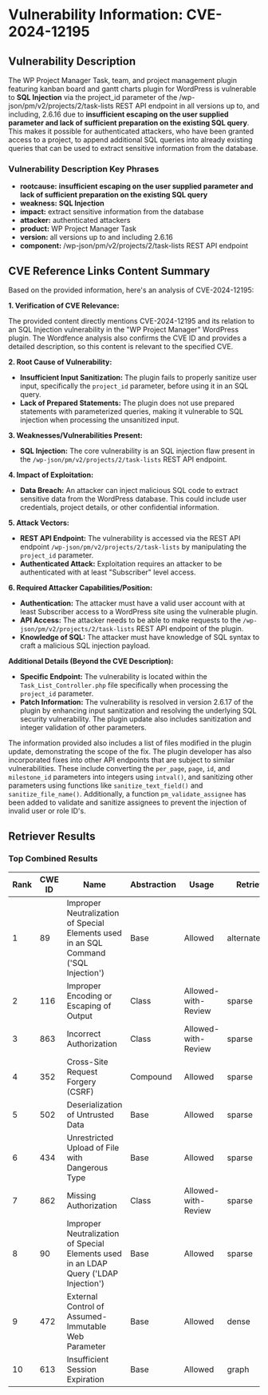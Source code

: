 # Vulnerability Information: CVE-2024-12195

## Vulnerability Description
The WP Project Manager Task, team, and project management plugin featuring kanban board and gantt charts plugin for WordPress is vulnerable to **SQL Injection** via the project_id parameter of the /wp-json/pm/v2/projects/2/task-lists REST API endpoint in all versions up to, and including, 2.6.16 due to **insufficient escaping on the user supplied parameter and lack of sufficient preparation on the existing SQL query**. This makes it possible for authenticated attackers, who have been granted access to a project, to append additional SQL queries into already existing queries that can be used to extract sensitive information from the database.

### Vulnerability Description Key Phrases
- **rootcause:** **insufficient escaping on the user supplied parameter and lack of sufficient preparation on the existing SQL query**
- **weakness:** **SQL Injection**
- **impact:** extract sensitive information from the database
- **attacker:** authenticated attackers
- **product:** WP Project Manager Task
- **version:** all versions up to and including 2.6.16
- **component:** /wp-json/pm/v2/projects/2/task-lists REST API endpoint

## CVE Reference Links Content Summary
Based on the provided information, here's an analysis of CVE-2024-12195:

**1. Verification of CVE Relevance:**

The provided content directly mentions CVE-2024-12195 and its relation to an SQL Injection vulnerability in the "WP Project Manager" WordPress plugin.  The Wordfence analysis also confirms the CVE ID and provides a detailed description, so this content is relevant to the specified CVE.

**2. Root Cause of Vulnerability:**

*   **Insufficient Input Sanitization:** The plugin fails to properly sanitize user input, specifically the `project_id` parameter, before using it in an SQL query.
*   **Lack of Prepared Statements:** The plugin does not use prepared statements with parameterized queries, making it vulnerable to SQL injection when processing the unsanitized input.

**3. Weaknesses/Vulnerabilities Present:**

*   **SQL Injection:**  The core vulnerability is an SQL injection flaw present in the `/wp-json/pm/v2/projects/2/task-lists` REST API endpoint.

**4. Impact of Exploitation:**

*   **Data Breach:**  An attacker can inject malicious SQL code to extract sensitive data from the WordPress database. This could include user credentials, project details, or other confidential information.

**5. Attack Vectors:**

*   **REST API Endpoint:** The vulnerability is accessed via the REST API endpoint `/wp-json/pm/v2/projects/2/task-lists` by manipulating the `project_id` parameter.
*   **Authenticated Attack:** Exploitation requires an attacker to be authenticated with at least "Subscriber" level access.

**6. Required Attacker Capabilities/Position:**

*   **Authentication:**  The attacker must have a valid user account with at least Subscriber access to a WordPress site using the vulnerable plugin.
*   **API Access:** The attacker needs to be able to make requests to the `/wp-json/pm/v2/projects/2/task-lists` REST API endpoint of the plugin.
*   **Knowledge of SQL:** The attacker must have knowledge of SQL syntax to craft a malicious SQL injection payload.

**Additional Details (Beyond the CVE Description):**

*   **Specific Endpoint:** The vulnerability is located within the `Task_List_Controller.php` file specifically when processing the  `project_id` parameter.
*   **Patch Information:** The vulnerability is resolved in version 2.6.17 of the plugin by enhancing input sanitization and resolving the underlying SQL security vulnerability. The plugin update also includes sanitization and integer validation of other parameters.

The information provided also includes a list of files modified in the plugin update, demonstrating the scope of the fix. The plugin developer has also incorporated fixes into other API endpoints that are subject to similar vulnerabilities. These include converting the `per_page`, `page`, `id`, and `milestone_id` parameters into integers using `intval()`, and sanitizing other parameters using functions like `sanitize_text_field()` and `sanitize_file_name()`. Additionally, a function `pm_validate_assignee` has been added to validate and sanitize assignees to prevent the injection of invalid user or role ID's.

## Retriever Results

### Top Combined Results

| Rank | CWE ID | Name | Abstraction | Usage  | Retrievers | Individual Scores |
|------|--------|------|-------------|-------|------------|-------------------|
| 1 | 89 | Improper Neutralization of Special Elements used in an SQL Command ('SQL Injection') | Base | Allowed | alternate_terms | 1.000 |
| 2 | 116 | Improper Encoding or Escaping of Output | Class | Allowed-with-Review | sparse | 0.649 |
| 3 | 863 | Incorrect Authorization | Class | Allowed-with-Review | sparse | 0.635 |
| 4 | 352 | Cross-Site Request Forgery (CSRF) | Compound | Allowed | sparse | 0.626 |
| 5 | 502 | Deserialization of Untrusted Data | Base | Allowed | sparse | 0.617 |
| 6 | 434 | Unrestricted Upload of File with Dangerous Type | Base | Allowed | sparse | 0.614 |
| 7 | 862 | Missing Authorization | Class | Allowed-with-Review | sparse | 0.598 |
| 8 | 90 | Improper Neutralization of Special Elements used in an LDAP Query ('LDAP Injection') | Base | Allowed | sparse | 0.598 |
| 9 | 472 | External Control of Assumed-Immutable Web Parameter | Base | Allowed | dense | 0.526 |
| 10 | 613 | Insufficient Session Expiration | Base | Allowed | graph | 0.002 |


